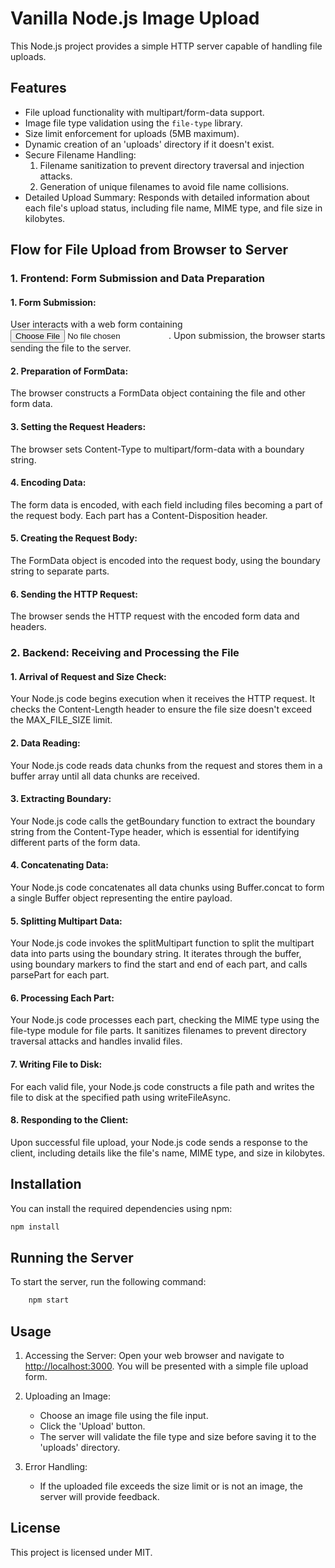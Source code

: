 # Vanilla Node.js Image Upload

This Node.js project provides a simple HTTP server capable of handling file uploads.

## Features

- File upload functionality with multipart/form-data support.
- Image file type validation using the `file-type` library.
- Size limit enforcement for uploads (5MB maximum).
- Dynamic creation of an 'uploads' directory if it doesn't exist.
- Secure Filename Handling: 
   1. Filename sanitization to prevent directory traversal and injection attacks.
   2. Generation of unique filenames to avoid file name collisions.
- Detailed Upload Summary: Responds with detailed information about each file's upload status, including file name, MIME type, and file size in kilobytes.

## Flow for File Upload from Browser to Server

### 1. Frontend: Form Submission and Data Preparation

#### 1. Form Submission:

User interacts with a web form containing <input type="file">. Upon submission, the browser starts sending the file to the server.

#### 2. Preparation of FormData:

The browser constructs a FormData object containing the file and other form data.

#### 3. Setting the Request Headers:

The browser sets Content-Type to multipart/form-data with a boundary string.

#### 4. Encoding Data:

The form data is encoded, with each field including files becoming a part of the request body. Each part has a Content-Disposition header.

#### 5. Creating the Request Body:

The FormData object is encoded into the request body, using the boundary string to separate parts.

#### 6. Sending the HTTP Request:

The browser sends the HTTP request with the encoded form data and headers.


### 2. Backend: Receiving and Processing the File

#### 1. Arrival of Request and Size Check:

Your Node.js code begins execution when it receives the HTTP request. It checks the Content-Length header to ensure the file size doesn't exceed the MAX_FILE_SIZE limit.

#### 2. Data Reading:

Your Node.js code reads data chunks from the request and stores them in a buffer array until all data chunks are received.

#### 3. Extracting Boundary:

Your Node.js code calls the getBoundary function to extract the boundary string from the Content-Type header, which is essential for identifying different parts of the form data.

#### 4. Concatenating Data:

Your Node.js code concatenates all data chunks using Buffer.concat to form a single Buffer object representing the entire payload.

#### 5. Splitting Multipart Data:

Your Node.js code invokes the splitMultipart function to split the multipart data into parts using the boundary string. It iterates through the buffer, using boundary markers to find the start and end of each part, and calls parsePart for each part.

#### 6. Processing Each Part:

Your Node.js code processes each part, checking the MIME type using the file-type module for file parts. It sanitizes filenames to prevent directory traversal attacks and handles invalid files.

#### 7. Writing File to Disk:

For each valid file, your Node.js code constructs a file path and writes the file to disk at the specified path using writeFileAsync.

#### 8. Responding to the Client:

Upon successful file upload, your Node.js code sends a response to the client, including details like the file's name, MIME type, and size in kilobytes.

## Installation

You can install the required dependencies using npm:

```bash
npm install
```

## Running the Server

To start the server, run the following command:

```bash
    npm start
```


## Usage

1. Accessing the Server:
   Open your web browser and navigate to [http://localhost:3000](http://localhost:3000). You will be presented with a simple file upload form.

2. Uploading an Image:
   - Choose an image file using the file input.
   - Click the 'Upload' button.
   - The server will validate the file type and size before saving it to the 'uploads' directory.

3. Error Handling:
   - If the uploaded file exceeds the size limit or is not an image, the server will provide feedback.



## License

This project is licensed under MIT.